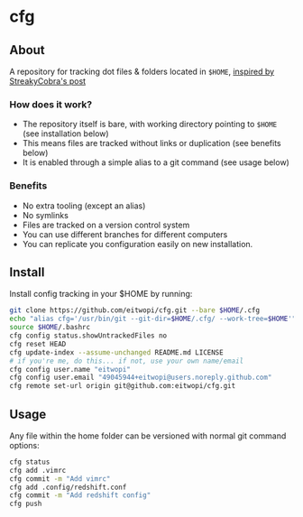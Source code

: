 # cfg

## About

A repository for tracking dot files & folders located in `$HOME`, [inspired by StreakyCobra's post](https://news.ycombinator.com/item?id=11071754)

### How does it work?
* The repository itself is bare, with working directory pointing to `$HOME` (see installation below)
* This means files are tracked without links or duplication (see benefits below)
* It is enabled through a simple alias to a git command (see usage below)

### Benefits

* No extra tooling (except an alias)
* No symlinks
* Files are tracked on a version control system
* You can use different branches for different computers
* You can replicate you configuration easily on new installation.

## Install

Install config tracking in your $HOME by running:
```sh
git clone https://github.com/eitwopi/cfg.git --bare $HOME/.cfg
echo "alias cfg='/usr/bin/git --git-dir=$HOME/.cfg/ --work-tree=$HOME'" >> $HOME/.bashrc
source $HOME/.bashrc
cfg config status.showUntrackedFiles no
cfg reset HEAD
cfg update-index --assume-unchanged README.md LICENSE
# if you're me, do this... if not, use your own name/email
cfg config user.name "eitwopi"
cfg config user.email "49045944+eitwopi@users.noreply.github.com"
cfg remote set-url origin git@github.com:eitwopi/cfg.git
```

## Usage

Any file within the home folder can be versioned with normal git command options:
```sh
cfg status
cfg add .vimrc
cfg commit -m "Add vimrc"
cfg add .config/redshift.conf
cfg commit -m "Add redshift config"
cfg push
```
